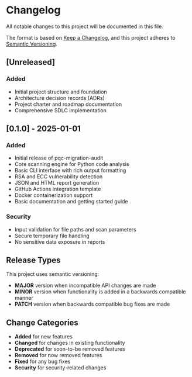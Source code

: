 # Changelog

All notable changes to this project will be documented in this file.

The format is based on [Keep a Changelog](https://keepachangelog.com/en/1.0.0/),
and this project adheres to [Semantic Versioning](https://semver.org/spec/v2.0.0.html).

## [Unreleased]

### Added
- Initial project structure and foundation
- Architecture decision records (ADRs)
- Project charter and roadmap documentation
- Comprehensive SDLC implementation

## [0.1.0] - 2025-01-01

### Added
- Initial release of pqc-migration-audit
- Core scanning engine for Python code analysis
- Basic CLI interface with rich output formatting
- RSA and ECC vulnerability detection
- JSON and HTML report generation
- GitHub Actions integration template
- Docker containerization support
- Basic documentation and getting started guide

### Security
- Input validation for file paths and scan parameters
- Secure temporary file handling
- No sensitive data exposure in reports

## Release Types

This project uses semantic versioning:
- **MAJOR** version when incompatible API changes are made
- **MINOR** version when functionality is added in a backwards compatible manner  
- **PATCH** version when backwards compatible bug fixes are made

## Change Categories

- **Added** for new features
- **Changed** for changes in existing functionality
- **Deprecated** for soon-to-be removed features
- **Removed** for now removed features
- **Fixed** for any bug fixes
- **Security** for security-related changes